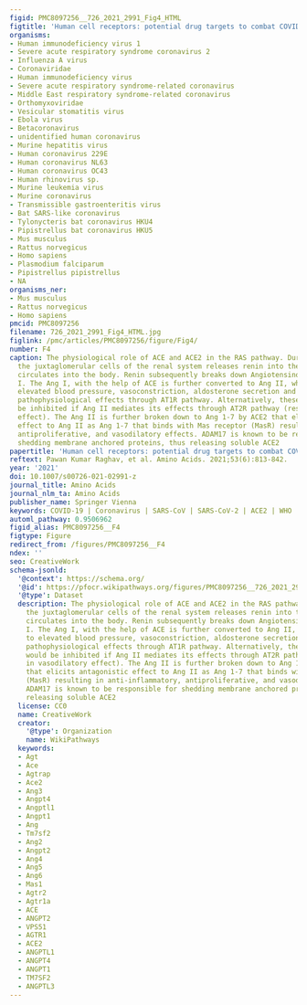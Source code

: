```yaml
---
figid: PMC8097256__726_2021_2991_Fig4_HTML
figtitle: 'Human cell receptors: potential drug targets to combat COVID-19'
organisms:
- Human immunodeficiency virus 1
- Severe acute respiratory syndrome coronavirus 2
- Influenza A virus
- Coronaviridae
- Human immunodeficiency virus
- Severe acute respiratory syndrome-related coronavirus
- Middle East respiratory syndrome-related coronavirus
- Orthomyxoviridae
- Vesicular stomatitis virus
- Ebola virus
- Betacoronavirus
- unidentified human coronavirus
- Murine hepatitis virus
- Human coronavirus 229E
- Human coronavirus NL63
- Human coronavirus OC43
- Human rhinovirus sp.
- Murine leukemia virus
- Murine coronavirus
- Transmissible gastroenteritis virus
- Bat SARS-like coronavirus
- Tylonycteris bat coronavirus HKU4
- Pipistrellus bat coronavirus HKU5
- Mus musculus
- Rattus norvegicus
- Homo sapiens
- Plasmodium falciparum
- Pipistrellus pipistrellus
- NA
organisms_ner:
- Mus musculus
- Rattus norvegicus
- Homo sapiens
pmcid: PMC8097256
filename: 726_2021_2991_Fig4_HTML.jpg
figlink: /pmc/articles/PMC8097256/figure/Fig4/
number: F4
caption: The physiological role of ACE and ACE2 in the RAS pathway. During hypotension,
  the juxtaglomerular cells of the renal system releases renin into the blood that
  circulates into the body. Renin subsequently breaks down Angiotensinogen to Ang
  I. The Ang I, with the help of ACE is further converted to Ang II, which leads to
  elevated blood pressure, vasoconstriction, aldosterone secretion and downstream
  pathophysiological effects through AT1R pathway. Alternatively, these effects would
  be inhibited if Ang II mediates its effects through AT2R pathway (resulting in vasodilatory
  effect). The Ang II is further broken down to Ang 1-7 by ACE2 that elicits antagonistic
  effect to Ang II as Ang 1-7 that binds with Mas receptor (MasR) resulting in anti-inflammatory,
  antiproliferative, and vasodilatory effects. ADAM17 is known to be responsible for
  shedding membrane anchored proteins, thus releasing soluble ACE2
papertitle: 'Human cell receptors: potential drug targets to combat COVID-19.'
reftext: Pawan Kumar Raghav, et al. Amino Acids. 2021;53(6):813-842.
year: '2021'
doi: 10.1007/s00726-021-02991-z
journal_title: Amino Acids
journal_nlm_ta: Amino Acids
publisher_name: Springer Vienna
keywords: COVID-19 | Coronavirus | SARS-CoV | SARS-CoV-2 | ACE2 | WHO
automl_pathway: 0.9506962
figid_alias: PMC8097256__F4
figtype: Figure
redirect_from: /figures/PMC8097256__F4
ndex: ''
seo: CreativeWork
schema-jsonld:
  '@context': https://schema.org/
  '@id': https://pfocr.wikipathways.org/figures/PMC8097256__726_2021_2991_Fig4_HTML.html
  '@type': Dataset
  description: The physiological role of ACE and ACE2 in the RAS pathway. During hypotension,
    the juxtaglomerular cells of the renal system releases renin into the blood that
    circulates into the body. Renin subsequently breaks down Angiotensinogen to Ang
    I. The Ang I, with the help of ACE is further converted to Ang II, which leads
    to elevated blood pressure, vasoconstriction, aldosterone secretion and downstream
    pathophysiological effects through AT1R pathway. Alternatively, these effects
    would be inhibited if Ang II mediates its effects through AT2R pathway (resulting
    in vasodilatory effect). The Ang II is further broken down to Ang 1-7 by ACE2
    that elicits antagonistic effect to Ang II as Ang 1-7 that binds with Mas receptor
    (MasR) resulting in anti-inflammatory, antiproliferative, and vasodilatory effects.
    ADAM17 is known to be responsible for shedding membrane anchored proteins, thus
    releasing soluble ACE2
  license: CC0
  name: CreativeWork
  creator:
    '@type': Organization
    name: WikiPathways
  keywords:
  - Agt
  - Ace
  - Agtrap
  - Ace2
  - Ang3
  - Angpt4
  - Angptl1
  - Angpt1
  - Ang
  - Tm7sf2
  - Ang2
  - Angpt2
  - Ang4
  - Ang5
  - Ang6
  - Mas1
  - Agtr2
  - Agtr1a
  - ACE
  - ANGPT2
  - VPS51
  - AGTR1
  - ACE2
  - ANGPTL1
  - ANGPT4
  - ANGPT1
  - TM7SF2
  - ANGPTL3
---
```

